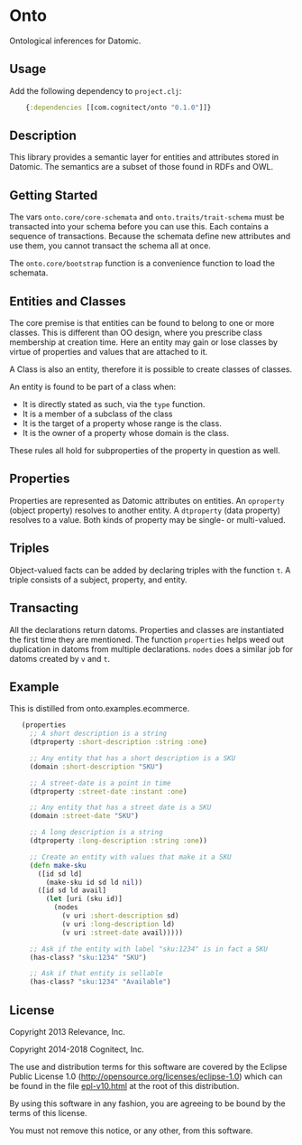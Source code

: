 # Onto

Ontological inferences for Datomic.

## Usage

Add the following dependency to `project.clj`:

```clojure
    {:dependencies [[com.cognitect/onto "0.1.0"]]}
```

## Description

This library provides a semantic layer for entities and attributes
stored in Datomic. The semantics are a subset of those found in RDFs
and OWL.

## Getting Started

The vars `onto.core/core-schemata` and `onto.traits/trait-schema` must
be transacted into your schema before you can use this. Each contains
a sequence of transactions. Because the schemata define new attributes
and use them, you cannot transact the schema all at once.

The `onto.core/bootstrap` function is a convenience function to load
the schemata.

## Entities and Classes

The core premise is that entities can be found to belong to one or
more classes. This is different than OO design, where you prescribe
class membership at creation time. Here an entity may gain or lose
classes by virtue of properties and values that are attached to it.

A Class is also an entity, therefore it is possible to create classes
of classes.

An entity is found to be part of a class when:

   * It is directly stated as such, via the `type` function.
   * It is a member of a subclass of the class
   * It is the target of a property whose range is the class.
   * It is the owner of a property whose domain is the class.

These rules all hold for subproperties of the property in question as
well.

## Properties

Properties are represented as Datomic attributes on entities. An
`oproperty` (object property) resolves to another entity. A
`dtproperty` (data property) resolves to a value. Both kinds of
property may be single- or multi-valued.

## Triples

Object-valued facts can be added by declaring triples with the
function `t`. A triple consists of a subject, property, and entity.

## Transacting

All the declarations return datoms. Properties and classes are
instantiated the first time they are mentioned. The function
`properties` helps weed out duplication in datoms from multiple
declarations. `nodes` does a similar job for datoms created by `v` and
`t`.

## Example

This is distilled from onto.examples.ecommerce.

```clojure
   (properties
     ;; A short description is a string
     (dtproperty :short-description :string :one)

     ;; Any entity that has a short description is a SKU
     (domain :short-description "SKU")

     ;; A street-date is a point in time
     (dtproperty :street-date :instant :one)

     ;; Any entity that has a street date is a SKU
     (domain :street-date "SKU")

     ;; A long description is a string
     (dtproperty :long-description :string :one))

     ;; Create an entity with values that make it a SKU
     (defn make-sku
       ([id sd ld]
         (make-sku id sd ld nil))
       ([id sd ld avail]
         (let [uri (sku id)]
           (nodes
             (v uri :short-description sd)
             (v uri :long-description ld)
             (v uri :street-date avail)))))

     ;; Ask if the entity with label "sku:1234" is in fact a SKU
     (has-class? "sku:1234" "SKU")

     ;; Ask if that entity is sellable
     (has-class? "sku:1234" "Available")
```

## License

Copyright 2013 Relevance, Inc.

Copyright 2014-2018 Cognitect, Inc.

The use and distribution terms for this software are covered by the
Eclipse Public License 1.0 (http://opensource.org/licenses/eclipse-1.0)
which can be found in the file [epl-v10.html](epl-v10.html) at the root of this distribution.

By using this software in any fashion, you are agreeing to be bound by
the terms of this license.

You must not remove this notice, or any other, from this software.
